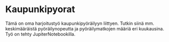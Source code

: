 # Kaupunkipyorat

Tämä on oma harjoitustyö kaupunkipyöräilyyn liittyen. Tutkin siinä mm. keskimääräistä pyöräilynopeutta ja pyöräilymatkojen määriä eri kuukausina. Työ on tehty JupiterNotebookilla.
